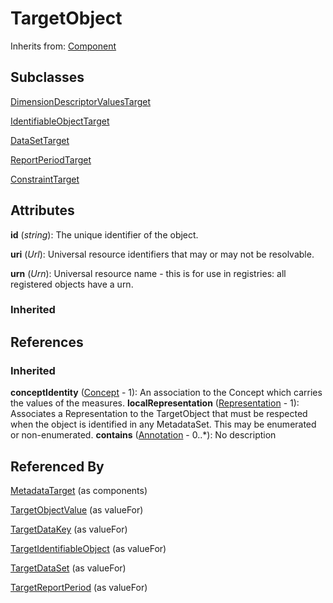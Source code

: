 
# TargetObject

Inherits from: [Component](../Base/Component.md)

## Subclasses

[DimensionDescriptorValuesTarget](DimensionDescriptorValuesTarget.md)

[IdentifiableObjectTarget](IdentifiableObjectTarget.md)

[DataSetTarget](DataSetTarget.md)

[ReportPeriodTarget](ReportPeriodTarget.md)

[ConstraintTarget](ConstraintTarget.md)





## Attributes

**id** (*string*): The unique identifier of the object.

**uri** (*Url*): Universal resource identifiers that may or may not be resolvable.

**urn** (*Urn*): Universal resource name - this is for use in registries: all registered objects have a urn.

### Inherited



## References

### Inherited

**conceptIdentity** ([Concept](../ConceptSchemes/Concept.md) - 1): An association to the Concept which carries the values of the measures.
**localRepresentation** ([Representation](../Base/Representation.md) - 1): Associates a Representation to the TargetObject that must be respected when the object is identified in any MetadataSet. This may be enumerated or non-enumerated.
**contains** ([Annotation](../Base/Annotation.md) - 0..*): No description


## Referenced By

[MetadataTarget](MetadataTarget.md) (as components)

[TargetObjectValue](TargetObjectValue.md) (as valueFor)

[TargetDataKey](TargetDataKey.md) (as valueFor)

[TargetIdentifiableObject](TargetIdentifiableObject.md) (as valueFor)

[TargetDataSet](TargetDataSet.md) (as valueFor)

[TargetReportPeriod](TargetReportPeriod.md) (as valueFor)


